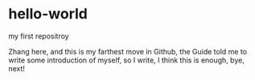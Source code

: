 # hello-world
my first repositroy

Zhang here, and this is my farthest move in Github, the Guide told me to write some introduction of myself, so I write, I think this is enough, bye, next!
